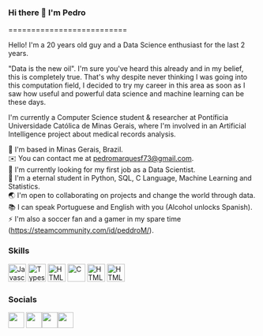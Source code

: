 ### Hi there 👋 I'm Pedro

==========================

Hello! I'm a 20 years old guy and a Data Science enthusiast for the last 2 years.

"Data is the new oil". I'm sure you've heard this already and in my belief, this is completely true. That's why despite never thinking I was going into this computation field, I decided to try my career in this area as soon as I saw how useful and powerful data science and machine learning can be these days.

I'm currently a Computer Science student & researcher at Pontíficia Universidade Católica de Minas Gerais, where I'm involved in an Artificial Intelligence project about medical records analysis.

🔺 I'm based in Minas Gerais, Brazil.<br />
✉️ You can contact me at pedromarquesf73@gmail.com.<br />
🚀 I'm currently looking for my first job as a Data Scientist.<br />
🧠 I'm a eternal student in Python, SQL, C Language, Machine Learning and Statistics.<br />
🌏 I'm open to collaborating on projects and change the world through data.<br />
📚 I can speak Portuguese and English with you (Alcohol unlocks Spanish).<br />
⚡ I'm also a soccer fan and a gamer in my spare time (https://steamcommunity.com/id/peddroM/).<br />

### Skills

<p align="left">
<a target="_blank" rel="noreferrer"><img src="https://img.shields.io/badge/Python-FFD43B?style=for-the-badge&logo=python&logoColor=blue" height="36" alt="Javascript" /></a>
<a target="_blank" rel="noreferrer"><img src="https://img.shields.io/badge/MySQL-005C84?style=for-the-badge&logo=mysql&logoColor=white" height="36" alt="Typescript" /></a>
<a target="_blank" rel="noreferrer"><img src="https://img.shields.io/badge/MongoDB-4EA94B?style=for-the-badge&logo=mongodb&logoColor=white" height="36" alt="HTML5" /></a>
<a target="_blank" rel="noreferrer"><img src="https://img.shields.io/badge/Pandas-2C2D72?style=for-the-badge&logo=pandas&logoColor=white" height="36" alt="C" /></a>
<a target="_blank" rel="noreferrer"><img src="https://img.shields.io/badge/Linux-FCC624?style=for-the-badge&logo=linux&logoColor=black" height="36" alt="HTML5" /></a>
<a target="_blank" rel="noreferrer"><img src="https://img.shields.io/badge/C-00599C?style=for-the-badge&logo=c&logoColor=white" height="36" alt="HTML5" /></a>
</p>

### Socials

<p align="left"> 
  
<a href="https://www.instagram.com/p_marquesf/" target="_blank" rel="noreferrer"><img src="https://raw.githubusercontent.com/danielcranney/readme-generator/main/public/icons/socials/instagram.svg" width="32" height="32" /></a> <a href="https://www.github.com/pmarquesf" target="_blank" rel="noreferrer"><img src="https://raw.githubusercontent.com/danielcranney/readme-generator/main/public/icons/socials/github-dark.svg" width="32" height="32" /></a><a href="https://www.linkedin.com/in/lpedromarques/" target="_blank" rel="noreferrer"><img src="https://raw.githubusercontent.com/danielcranney/readme-generator/main/public/icons/socials/linkedin.svg" width="32" height="32" /></a><a href="https://www.youtube.com/channel/UCVH4rVmZbwO1SMHXIEoIhGQ" target="_blank" rel="noreferrer"><img src="https://raw.githubusercontent.com/danielcranney/readme-generator/main/public/icons/socials/youtube.svg" width="32" height="32" /></a></p>

